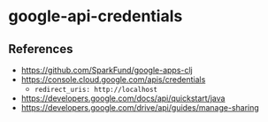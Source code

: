 # google-api-credentials

## References
- https://github.com/SparkFund/google-apps-clj
- https://console.cloud.google.com/apis/credentials
  - `redirect_uris: http://localhost`
- https://developers.google.com/docs/api/quickstart/java
- https://developers.google.com/drive/api/guides/manage-sharing
